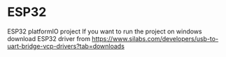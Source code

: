# ESP32

ESP32 platformIO project
If you want to run the project on windows
download ESP32 driver from https://www.silabs.com/developers/usb-to-uart-bridge-vcp-drivers?tab=downloads
